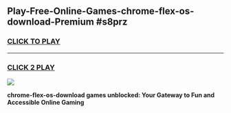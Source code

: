 
## Play-Free-Online-Games-chrome-flex-os-download-Premium #s8prz
<h3>
<a href="https://premium.freeplayer.one?title=chrome-flex-os-download&ref=8M">CLICK TO PLAY</a></h3>
<hr>

<h3>
<a href="https://premium.freeplayer.one?title=chrome-flex-os-download&ref=8M">CLICK 2 PLAY</a>
  
</h3>

<a href="https://premium.freeplayer.one?title=chrome-flex-os-download&ref=8M"><img src="https://clearcache.store/games.png"></a>


**chrome-flex-os-download games unblocked: Your Gateway to Fun and Accessible Online Gaming**
